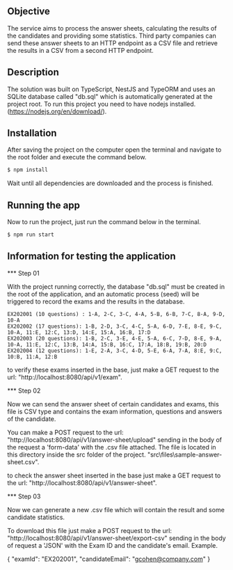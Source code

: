 ## Objective

The service aims to process the answer sheets, calculating the results of the candidates and providing some statistics. Third party companies can send these answer sheets to an HTTP endpoint as a CSV file and retrieve the results in a CSV from a second HTTP endpoint.


## Description

The solution was built on TypeScript, NestJS and TypeORM and uses an SQLite database called "db.sql" which is automatically generated at the project root.
To run this project you need to have nodejs installed. (https://nodejs.org/en/download/).


## Installation

After saving the project on the computer open the terminal and navigate to the root folder and execute the command below.  

```bash
$ npm install
```

Wait until all dependencies are downloaded and the process is finished.


## Running the app

Now to run the project, just run the command below in the terminal.

```bash
$ npm run start
```

## Information for testing the application

*** Step 01

  With the project running correctly, the database "db.sql" must be created in the root of the application,
  and an automatic process (seed) will be triggered to record the exams and the results in the database.

    EX202001 (10 questions) : 1-A, 2-C, 3-C, 4-A, 5-B, 6-B, 7-C, 8-A, 9-D, 10-A
    EX202002 (17 questions): 1-B, 2-D, 3-C, 4-C, 5-A, 6-D, 7-E, 8-E, 9-C, 10-A, 11:E, 12:C, 13:D, 14:E, 15:A, 16:B, 17:D
    EX202003 (20 questions): 1-B, 2-C, 3-E, 4-E, 5-A, 6-C, 7-D, 8-E, 9-A, 10-A, 11:E, 12:C, 13:B, 14:A, 15:B, 16:C, 17:A, 18:B, 19:B, 20:D
    EX202004 (12 questions): 1-E, 2-A, 3-C, 4-D, 5-E, 6-A, 7-A, 8:E, 9:C, 10:B, 11:A, 12:B

  to verify these exams inserted in the base, just make a GET request to the url: "http://localhost:8080/api/v1/exam".

*** Step 02

  Now we can send the answer sheet of certain candidates and exams, this file is CSV type and contains the exam information, questions and answers of the candidate.

  You can make a POST request to the url: "http://localhost:8080/api/v1/answer-sheet/upload" sending in the body of the request a 'form-data' with the
   .csv file attached. The file is located in this directory inside the src folder of the project. "src\files\sample-answer-sheet.csv".

  to check the answer sheet inserted in the base just make a GET request to the url: "http://localhost:8080/api/v1/answer-sheet".


*** Step 03

  Now we can generate a new .csv file which will contain the result and some candidate statistics.

  To download this file just make a POST request to the url: "http://localhost:8080/api/v1/answer-sheet/export-csv" sending in the body of
  request a 'JSON' with the Exam ID and the candidate's email. Example. 

  {
    "examId": "EX202001",
    "candidateEmail": "gcohen@company.com"
  }
